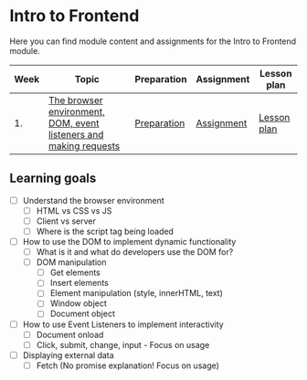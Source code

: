# Intro to Frontend

Here you can find module content and assignments for the Intro to Frontend module.

| Week | Topic                                                                         | Preparation                           | Assignment                          | Lesson plan                           |
| ---- | ----------------------------------------------------------------------------- | ------------------------------------- | ----------------------------------- | ------------------------------------- |
| 1.   | [The browser environment, DOM, event listeners and making requests](./week1/) | [Preparation](./week1/preparation.md) | [Assignment](./week1/assignment.md) | [Lesson plan](./week1/lesson-plan.md) |

## Learning goals

- [ ] Understand the browser environment
  - [ ] HTML vs CSS vs JS
  - [ ] Client vs server
  - [ ] Where is the script tag being loaded
- [ ] How to use the DOM to implement dynamic functionality
  - [ ] What is it and what do developers use the DOM for?
  - [ ] DOM manipulation
    - [ ] Get elements
    - [ ] Insert elements
    - [ ] Element manipulation (style, innerHTML, text)
    - [ ] Window object
    - [ ] Document object
- [ ] How to use Event Listeners to implement interactivity
  - [ ] Document onload
  - [ ] Click, submit, change, input - Focus on usage
- [ ] Displaying external data
  - [ ] Fetch (No promise explanation! Focus on usage)

